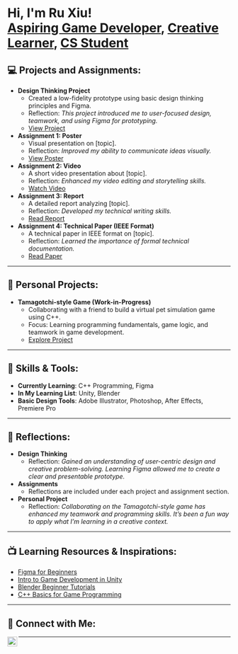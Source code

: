 <h1>Hi, I'm Ru Xiu! <br/><a href="https://github.com/your-github">Aspiring Game Developer</a>, <a href="https://www.linkedin.com/in/your-linkedin/">Creative Learner</a>, <a href="#">CS Student</a></h1>

<h2>💻 Projects and Assignments:</h2>

- <b>Design Thinking Project</b>
  - Created a low-fidelity prototype using basic design thinking principles and Figma.
  - Reflection: *This project introduced me to user-focused design, teamwork, and using Figma for prototyping.*  
  - [View Project](#)
- <b>Assignment 1: Poster</b>
  - Visual presentation on [topic].  
  - Reflection: *Improved my ability to communicate ideas visually.*
  - [View Poster](#)
- <b>Assignment 2: Video</b>
  - A short video presentation about [topic].  
  - Reflection: *Enhanced my video editing and storytelling skills.*  
  - [Watch Video](#)
- <b>Assignment 3: Report</b>
  - A detailed report analyzing [topic].  
  - Reflection: *Developed my technical writing skills.*  
  - [Read Report](#)
- <b>Assignment 4: Technical Paper (IEEE Format)</b>
  - A technical paper in IEEE format on [topic].  
  - Reflection: *Learned the importance of formal technical documentation.*  
  - [Read Paper](#)

---

<h2>🌟 Personal Projects:</h2>

- <b>Tamagotchi-style Game (Work-in-Progress)</b>
  - Collaborating with a friend to build a virtual pet simulation game using C++.
  - Focus: Learning programming fundamentals, game logic, and teamwork in game development.
  - [Explore Project](#)

---

<h2>📜 Skills & Tools:</h2>

- **Currently Learning**: C++ Programming, Figma  
- **In My Learning List**: Unity, Blender  
- **Basic Design Tools**: Adobe Illustrator, Photoshop, After Effects, Premiere Pro  

---

<h2>📖 Reflections:</h2>

- **Design Thinking**  
  - Reflection: *Gained an understanding of user-centric design and creative problem-solving. Learning Figma allowed me to create a clear and presentable prototype.*  
- **Assignments**  
  - Reflections are included under each project and assignment section.
- **Personal Project**  
  - Reflection: *Collaborating on the Tamagotchi-style game has enhanced my teamwork and programming skills. It’s been a fun way to apply what I’m learning in a creative context.*

---

<h2>📺 Learning Resources & Inspirations:</h2>

- [Figma for Beginners](https://www.figma.com/resources/learn-design/)
- [Intro to Game Development in Unity](https://learn.unity.com/)
- [Blender Beginner Tutorials](https://www.blender.org/support/tutorials/)
- [C++ Basics for Game Programming](https://cplusplus.com/doc/tutorial/)

---

<h2>🤳 Connect with Me:</h2>

[<img align="left" alt="Ru Xiu | LinkedIn" width="22px" src="https://cdn.jsdelivr.net/npm/simple-icons@v3/icons/linkedin.svg" />][linkedin]

[linkedin]: https://linkedin.com/in/your-linkedin

---

<!--
**your-github/your-github** is a ✨ _special_ ✨ repository because its `README.md` (this file) appears on your GitHub profile.

Here are some ideas to get you started:
- 🔭 I’m currently working on ...
- 🌱 I’m currently learning ...
- 👯 I’m looking to collaborate on ...
- 🤔 I’m looking for help with ...
- 💬 Ask me about ...
- 📫 How to reach me: ...
-->
